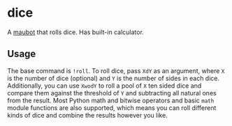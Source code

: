 # dice
A [maubot](https://github.com/maubot/maubot) that rolls dice. Has built-in calculator.

## Usage
The base command is `!roll`. To roll dice, pass `XdY` as an argument, where `X`
is the number of dice (optional) and `Y` is the number of sides in each dice.
Additionally, you can use `XwodY` to roll a pool of `X` ten sided dice and 
compare them against the threshold of `Y` and subtracting all natural ones from 
the result.
Most Python math and bitwise operators and basic `math` module functions are
also supported, which means you can roll different kinds of dice and combine
the results however you like.
